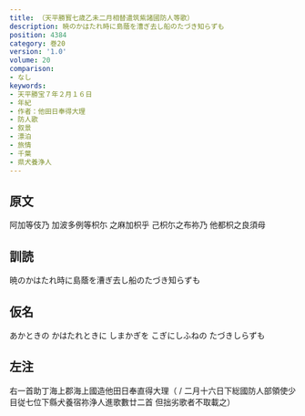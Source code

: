 ```yaml
---
title: （天平勝寳七歳乙未二月相替遣筑紫諸國防人等歌）
description: 暁のかはたれ時に島蔭を漕ぎ去し船のたづき知らずも
position: 4384
category: 巻20
version: '1.0'
volume: 20
comparison:
- なし
keywords:
- 天平勝宝７年２月１６日
- 年紀
- 作者：他田日奉得大理
- 防人歌
- 叙景
- 漂泊
- 旅情
- 千葉
- 県犬養浄人
---
```


## 原文

阿加等伎乃 加波多例等枳尓 之麻加枳乎 己枳尓之布祢乃 他都枳之良須母

## 訓読

暁のかはたれ時に島蔭を漕ぎ去し船のたづき知らずも

## 仮名

あかときの かはたれときに しまかぎを こぎにしふねの たづきしらずも

## 左注

右一首助丁海上郡海上國造他田日奉直得大理（ / 二月十六日下総國防人部領使少目従七位下縣犬養宿祢浄人進歌數廿二首 但拙劣歌者不取載之）
